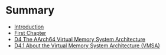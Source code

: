# Summary

* [Introduction](README.md)
* [First Chapter](chapter1.md)
* [D4 The AArch64 Virtual Memory System Architecture](d4_the_aarch64_virtual_memory_system_archi.md)
* [D4.1 About the Virtual Memory System Architecture (VMSA)](d41_about_the_virtual_memory_system_architecture_v.md)

